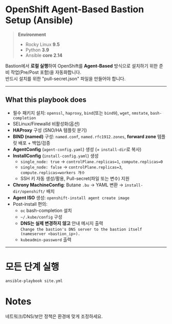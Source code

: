 # OpenShift Agent-Based Bastion Setup (Ansible)

> **Environment**
>
> - Rocky Linux **9.5**
> - Python **3.9**
> - Ansible **core 2.14**

Bastion에서 **로컬 실행**하여 OpenShift를 **Agent-Based** 방식으로 설치하기 위한 준비 작업(Pre/Post 포함)을 자동화합니다.  
반드시 설치를 위한 "pull-secret.json" 파일을 만들어야 합니다.  


---

## What this playbook does

- 필수 패키지 설치: `openssl`, `haproxy`, `bind`(또는 `bind9`), `wget`, `nmstate`, `bash-completion`
- SELinux/Firewalld 비활성화(옵션)
- **HAProxy** 구성 (SNO/HA 템플릿 분기)
- **BIND (named)** 구성: `named.conf`, `named.rfc1912.zones`, **forward zone** 템플릿 배포 + 백업/검증
- **AgentConfig** (`agent-config.yaml`) 생성 (+ `install-dir`로 복사)
- **InstallConfig** (`install-config.yaml`) 생성  
  - `single_node: true` → `controlPlane.replicas=1`, `compute.replicas=0`  
  - `single_node: false` → `controlPlane.replicas=3`, `compute.replicas=workers 개수`
  - SSH 키 자동 생성/활용, Pull-secret(파일 또는 변수) 지원
- **Chrony MachineConfig**: Butane `.bu` → YAML 변환 → `install-dir/openshift/` 배치
- **Agent ISO** 생성: `openshift-install agent create image`
- Post-install 편의:
  - `oc` bash-completion 설치
  - `~/.kube/config` 구성
  - **DNS는 실제 변경하지 않고** 안내 메시지 출력  
    `Change the bastion's DNS server to the bastion itself (nameserver <bastion_ip>).`
  - `kubeadmin-password` 출력

---

# 모든 단계 실행
```bash
ansible-playbook site.yml
```

# Notes
네트워크/DNS/보안 정책은 환경에 맞게 조정하세요.